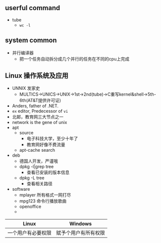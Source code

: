 ## userful command
* tube
  * `wc -l`

## system common
* 并行编译器
  * 把一个任务自动拆分成几个并行的任务在不同的cpu上完成

## Linux 操作系统及应用
  * UNNIX 发家史
    * MULTICS->UNICS->UNIX->1st->2nd(tube)->C重写kernel&shell->5th-6th(AT&T提供许可证)
  * Anders, father of .NET.
  * `ex` editor, Predecessor of `vi` 
  * 北邮，教育网三大节点之一
  * network is the gene of unix
  * apt 
    * source
      * 电子科技大学，至少十年了
      * 教育网好像不费流量  
    * apt-cache search
  * deb
    * 德国人开发，严谨哦
    * dpkg -l|grep tree
      * 查看已安装的版本信息
    * dpkg -L tree
      * 查看相关路径
  * software
    * mplayer 所有格式一网打尽
    * mpg123 命令行播放歌曲
    * openoffice
    *

Linux | Windows  
 :-:|:-:
 一个用户有必要权限|赋予个用户有所有权限


